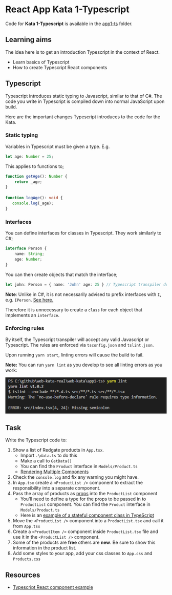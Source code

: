 # React App Kata 1-Typescript

Code for **Kata 1-Typescript** is available in the [app1-ts](app1-ts) folder.

## Learning aims

The idea here is to get an introduction Typescript in the context of React.

* Learn basics of Typescript
* How to create Typescript React components

## Typescript

Typescript introduces static typing to Javascript, similar to that of C#. The code you write in Typescript is compiled down into normal JavaScript upon build.

Here are the important changes Typescript introduces to the code for the Kata.

### Static typing

Variables in Typescript must be given a type. E.g.

```typescript
let age: Number = 25;
```

This applies to functions to;

```typescript
function getAge(): Number {
    return _age;
}

function logAge(): void {
   console.log(_age);
}
```

### Interfaces

You can define interfaces for classes in Typescript. They work similarly to C#;

```typescript
interface Person {
    name: String;
    age: Number;
}
```

You can then create objects that match the interface;

```typescript
let john: Person = { name: 'John' age: 25 } // Typescript transpiler doens't complain because the object matches the interface
```

**Note**: Unlike in C#, it is not necessarily advised to prefix interfaces with `I`, e.g. `IPerson`. [See here.](https://github.com/Microsoft/TypeScript/wiki/Coding-guidelines#names)

Therefore it is unnecessary to create a `class` for each object that implements an `interface`.

### Enforcing rules

By itself, the Typescript transpiler will accept any valid Javascript or Typescript. The rules are enforced via `tsconfig.json` and `tslint.json`.

Upon running `yarn start`, linting errors will cause the build to fail.

**Note:** You can run `yarn lint` as you develop to see all linting errors as you work:

![linting](/images/yarn-lint-error.png)

## Task

Write the Typescript code to:

1. Show a list of Redgate products in `App.tsx`.
    * Import `.\data.ts` to do this
    * Make a call to `GetData()`
    * You can find the `Product` interface in `Models/Product.ts`
    * [Rendering Multiple Components](https://facebook.github.io/react/docs/lists-and-keys.html#rendering-multiple-components)
1. Check the `console.log` and fix any warning you might have.
1. In `App.tsx` create a `<ProductList />` component to extract the responsibility into a separate component.
1. Pass the array of products as [props](https://facebook.github.io/react/docs/components-and-props.html) into the `ProductList` component
    * You'll need to define a type for the props to be passed in to `ProductList` component. You can find the `Product` interface in `Models/Product.ts`
    * Here is an [example of a stateful component class in TypeScript](https://github.com/piotrwitek/react-redux-typescript-guide#stateful-components---class)
1. Move the `<ProductList />` component into a `ProductList.tsx` and call it from `App.tsx`
1. Create a `<ProductItem />` component inside `ProductList.tsx` file and use it in the `<ProductList />` component.
1. Some of the products are **free** others are **new**. Be sure to show this information in the product list.
1. Add some styles to your app, add your css classes to `App.css` and `Products.css`

## Resources

* [Typescript React component example](https://github.com/piotrwitek/react-redux-typescript-guide#stateful-components---class)